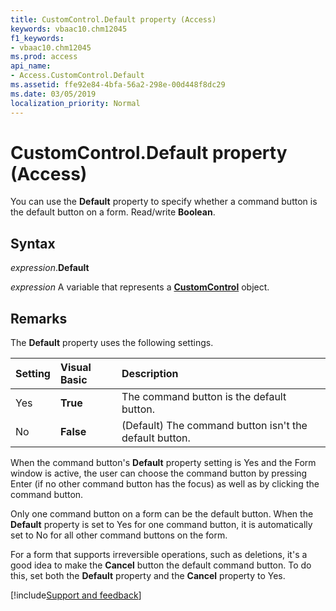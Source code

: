 ```yaml
---
title: CustomControl.Default property (Access)
keywords: vbaac10.chm12045
f1_keywords:
- vbaac10.chm12045
ms.prod: access
api_name:
- Access.CustomControl.Default
ms.assetid: ffe92e84-4bfa-56a2-298e-00d448f8dc29
ms.date: 03/05/2019
localization_priority: Normal
---
```



# CustomControl.Default property (Access)

You can use the **Default** property to specify whether a command button is the default button on a form. Read/write **Boolean**.


## Syntax

_expression_.**Default**

_expression_ A variable that represents a **[CustomControl](Access.CustomControl.md)** object.


## Remarks

The **Default** property uses the following settings.

|Setting|Visual Basic|Description|
|:-----|:-----|:-----|
|Yes|**True**|The command button is the default button.|
|No|**False**|(Default) The command button isn't the default button.|

When the command button's **Default** property setting is Yes and the Form window is active, the user can choose the command button by pressing Enter (if no other command button has the focus) as well as by clicking the command button.

Only one command button on a form can be the default button. When the **Default** property is set to Yes for one command button, it is automatically set to No for all other command buttons on the form.

For a form that supports irreversible operations, such as deletions, it's a good idea to make the **Cancel** button the default command button. To do this, set both the **Default** property and the **Cancel** property to Yes.



[!include[Support and feedback](~/includes/feedback-boilerplate.md)]